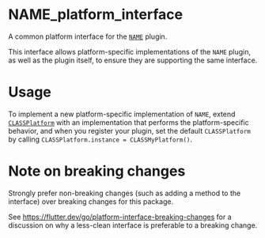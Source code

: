 # NAME_platform_interface

A common platform interface for the [`NAME`][1] plugin.

This interface allows platform-specific implementations of the `NAME`
plugin, as well as the plugin itself, to ensure they are supporting the
same interface.

# Usage

To implement a new platform-specific implementation of `NAME`, extend
[`CLASSPlatform`][2] with an implementation that performs the
platform-specific behavior, and when you register your plugin, set the default
`CLASSPlatform` by calling
`CLASSPlatform.instance = CLASSMyPlatform()`.

# Note on breaking changes

Strongly prefer non-breaking changes (such as adding a method to the interface)
over breaking changes for this package.

See https://flutter.dev/go/platform-interface-breaking-changes for a discussion
on why a less-clean interface is preferable to a breaking change.

[1]: ../NAME
[2]: lib/src/NAME_platform_interface.dart